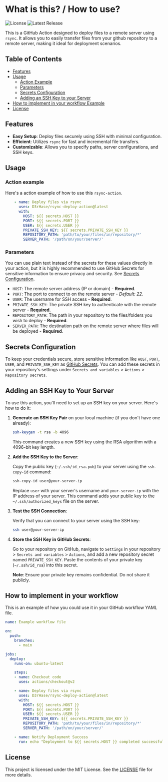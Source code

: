 # What is this? / How to use?

![License](https://img.shields.io/badge/license-MIT-blue.svg)
![Latest Release](https://img.shields.io/github/v/release/D3rHase/rsync-deploy-action?style=flat-square)

This is a GitHub Action designed to deploy files to a remote server using `rsync`. It allows you to easily transfer files from your github repository to a remote server, making it ideal for deployment scenarios.

## Table of Contents

- [Features](#features)
- [Usage](#usage)
  - [Action Example](#action-example)
  - [Parameters](#parameters)
  - [Secrets Configuration](#secrets-configuration)
  - [Adding an SSH Key to your Server](#adding-an-ssh-key-to-your-server)
- [How to implement in your workflow Example](#how-to-implement-in-your-workflow)
- [License](#license)

## Features

- **Easy Setup**: Deploy files securely using SSH with minimal configuration.
- **Efficient**: Utilizes `rsync` for fast and incremental file transfers.
- **Customizable**: Allows you to specify paths, server configurations, and SSH keys.

## Usage

### Action example

Here's a action example of how to use this `rsync-action`.



```yaml
    - name: Deploy files via rsync
      uses: D3rHase/rsync-deploy-action@latest
      with:
        HOST: ${{ secrets.HOST }}
        PORT: ${{ secrets.PORT }}
        USER: ${{ secrets.USER }}
        PRIVATE_SSH_KEY: ${{ secrets.PRIVATE_SSH_KEY }}
        REPOSITORY_PATH: 'path/to/your/files/in/repository/*'
        SERVER_PATH: '/path/on/your/server/'

```

### Parameters
You can use plain text instead of the secrets for these values directly in your action, but it is highly recommended to use GitHub Secrets for sensitive information to ensure privacy and security. See [Secrets Configuration](#secrets-configuration).

- `HOST`: The remote server address (IP or domain) - **Required**.
- `PORT`: The port to connect to on the remote server - *Default: 22*.
- `USER`: The username for SSH access - **Required**.
- `PRIVATE_SSH_KEY`: The private SSH key to authenticate with the remote server - **Required**.
- `REPOSITORY_PATH`: The path in your repository to the files/folders you wish to deploy - **Required**.
- `SERVER_PATH`: The destination path on the remote server where files will be deployed - **Required**.

## Secrets Configuration

To keep your credentials secure, store sensitive information like `HOST`, `PORT`, `USER`, and `PRIVATE_SSH_KEY` as [GitHub Secrets](https://docs.github.com/en/actions/security-guides/encrypted-secrets). You can add these secrets in your repository's settings under `Secrets and variables` > `Actions` > `Repository secrets`.

## Adding an SSH Key to Your Server

To use this action, you'll need to set up an SSH key on your server. Here's how to do it:

1. **Generate an SSH Key Pair** on your local machine (if you don't have one already):

    ```sh
    ssh-keygen -t rsa -b 4096
    ```

    This command creates a new SSH key using the RSA algorithm with a 4096-bit key length.

2. **Add the SSH Key to the Server**:

    Copy the public key (`~/.ssh/id_rsa.pub`) to your server using the `ssh-copy-id` command:

    ```sh
    ssh-copy-id user@your-server-ip
    ```

    Replace `user` with your server's username and `your-server-ip` with the IP address of your server. This command adds your public key to the `~/.ssh/authorized_keys` file on the server.

3. **Test the SSH Connection**:

    Verify that you can connect to your server using the SSH key:

    ```sh
    ssh user@your-server-ip
    ```

4. **Store the SSH Key in GitHub Secrets**:

    Go to your repository on GitHub, navigate to `Settings` in your repository > `Secrets and variables` > `Actions`, and add a new repository secret named `PRIVATE_SSH_KEY`. Paste the contents of your private key (`~/.ssh/id_rsa`) into this secret.

    **Note**: Ensure your private key remains confidential. Do not share it publicly.

## How to implement in your workflow

This is an example of how you could use it in your GitHub workflow YAML file.

```yaml
name: Example workflow file

on:
  push:
    branches:
      - main

jobs:
  deploy:
    runs-on: ubuntu-latest

    steps:
    - name: Checkout code
      uses: actions/checkout@v2

    - name: Deploy files via rsync
      uses: D3rHase/rsync-deploy-action@latest
      with:
        HOST: ${{ secrets.HOST }}
        PORT: ${{ secrets.PORT }}
        USER: ${{ secrets.USER }}
        PRIVATE_SSH_KEY: ${{ secrets.PRIVATE_SSH_KEY }}
        REPOSITORY_PATH: 'path/to/your/files/in/repository/*'
        SERVER_PATH: '/path/on/your/server/'

    - name: Notify Deployment Success
      run: echo "Deployment to ${{ secrets.HOST }} completed successfully!"
```

## License

This project is licensed under the MIT License. See the [LICENSE](LICENSE) file for more details.
